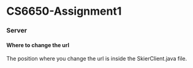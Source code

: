 # CS6650-Assignment1

### Server
#### Where to change the url
The position where you change the url is inside the SkierClient.java file. 
